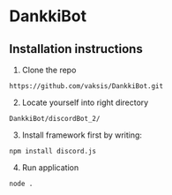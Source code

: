 # DankkiBot 

## Installation instructions

1. Clone the repo

`https://github.com/vaksis/DankkiBot.git`

2. Locate yourself into right directory

`DankkiBot/discordBot_2/`

3. Install framework first by writing:

`npm install discord.js`

4. Run application

`node .`
